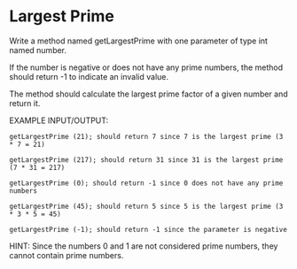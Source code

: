 # Largest Prime

Write a method named getLargestPrime with one parameter of type int named number.

If the number is negative or does not have any prime numbers, the method should return -1 to indicate an invalid value.


The method should calculate the largest prime factor of a given number and return it.


EXAMPLE INPUT/OUTPUT:

    getLargestPrime (21); should return 7 since 7 is the largest prime (3 * 7 = 21)

    getLargestPrime (217); should return 31 since 31 is the largest prime (7 * 31 = 217)

    getLargestPrime (0); should return -1 since 0 does not have any prime numbers

    getLargestPrime (45); should return 5 since 5 is the largest prime (3 * 3 * 5 = 45)

    getLargestPrime (-1); should return -1 since the parameter is negative


HINT: Since the numbers 0 and 1 are not considered prime numbers, they cannot contain prime numbers.